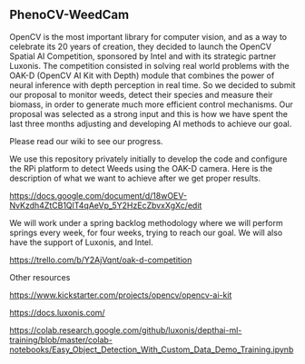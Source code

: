 ## PhenoCV-WeedCam

OpenCV is the most important library for computer vision, and as a way to celebrate its 20 years of creation, they decided to launch the OpenCV Spatial AI Competition, sponsored by Intel and with its strategic partner Luxonis. The competition consisted in solving real world problems with the OAK-D (OpenCV AI Kit with Depth) module that combines the power of neural inference with depth perception in real time. So we decided to submit our proposal to monitor weeds, detect their species and measure their biomass, in order to generate much more efficient control mechanisms. Our proposal was selected as a strong input and this is how we have spent the last three months adjusting and developing AI methods to achieve our goal.

Please read our wiki to see our progress.

We use this repository privately initially to develop the code and configure the RPi platform to detect Weeds using the OAK-D camera. Here is the description of what we want to achieve after we get proper results. 

https://docs.google.com/document/d/18wOEV-NvKzdh4ZtCB1QlT4qAeVp_5Y2HzEcZbvxXgXc/edit

We will work under a spring backlog methodology where we will perform springs every week, for four weeks, trying to reach our goal. We will also have the support of Luxonis, and Intel.

https://trello.com/b/Y2AjVqnt/oak-d-competition

Other resources

https://www.kickstarter.com/projects/opencv/opencv-ai-kit

https://docs.luxonis.com/

https://colab.research.google.com/github/luxonis/depthai-ml-training/blob/master/colab-notebooks/Easy_Object_Detection_With_Custom_Data_Demo_Training.ipynb





